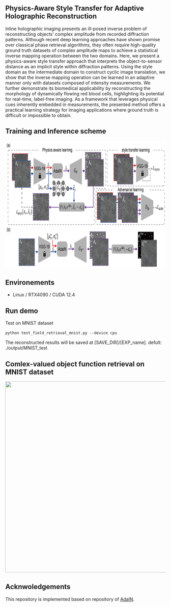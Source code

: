 ## Physics-Aware Style Transfer for Adaptive Holographic Reconstruction 
Inline holographic imaging presents an ill-posed inverse problem of reconstructing objects’ complex amplitude from recorded diffraction patterns. Although recent deep learning approaches have shown promise over classical phase retrieval algorithms, they often require high-quality ground truth datasets of complex amplitude maps to achieve a statistical inverse mapping operation between the two domains. Here, we present a physics-aware style transfer approach that interprets the object-to-sensor distance as an implicit style within diffraction patterns. Using the style domain as the intermediate domain to construct cyclic image translation, we show that the inverse mapping operation can be learned in an adaptive manner only with datasets composed of intensity measurements. We further demonstrate its biomedical applicability by reconstructing the morphology of dynamically flowing red blood cells, highlighting its potential for real-time, label-free imaging. As a framework that leverages physical cues inherently embedded in measurements, the presented method offers a practical learning strategy for imaging applications where ground truth is difficult or impossible to obtain.

## Training and Inference scheme
<p align = "center">
<img src="/Figures/training.png" width="800" height="400">
</p>

## Environements
- Linux / RTX4090 / CUDA 12.4

## Run demo
Test on MNIST dataset
```
python test_field_retrieval_mnist.py --device cpu
```
The reconstructed results will be saved at [SAVE_DIR]/[EXP_name]. defult: ./output/MNIST_test

## Comlex-valued object function retrieval on MNIST dataset 
<p align = "center">
<img src="/Figures/Mnist-result.png" width="800" height="600">
</p>

## Acknwoledgements
This repository is implemented based on repository of [AdaIN](https://github.com/naoto0804/pytorch-AdaIN).
